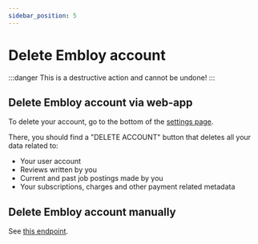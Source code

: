 ```yaml
---
sidebar_position: 5
---
```


# Delete Embloy account

:::danger
This is a destructive action and cannot be undone!
:::

## Delete Embloy account via web-app

To delete your account, go to the bottom of the [settings page](https://embloy.com/dashboard/settings).

There, you should find a "DELETE ACCOUNT" button that deletes all your data related to:

- Your user account
- Reviews written by you
- Current and past job postings made by you
- Your subscriptions, charges and other payment related metadata 

## Delete Embloy account manually

See [this endpoint](https://www.postman.com/embloy/workspace/embloy-workspace/request/24977803-619c8b86-567e-459f-9619-ca3c27b6641a).